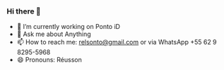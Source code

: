 ### Hi there 👋

- 🔭 I’m currently working on Ponto iD
- 💬 Ask me about Anything
- 📫 How to reach me: relsonto@gmail.com or via WhatsApp +55 62 9 8295-5968
- 😄 Pronouns: Réusson
